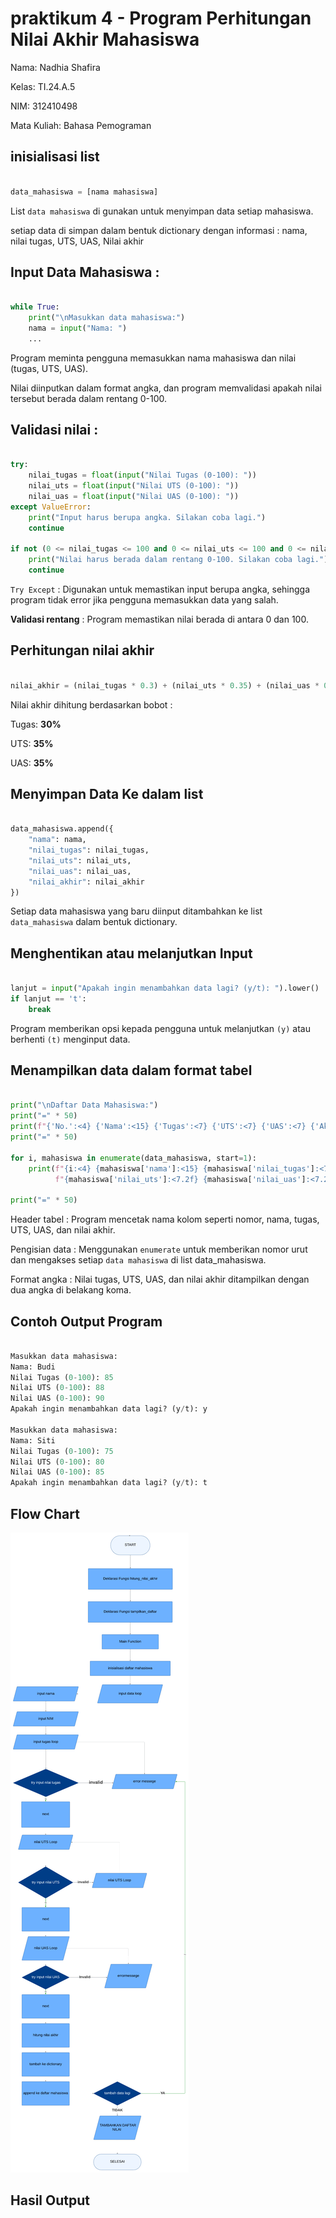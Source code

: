 # praktikum 4 - Program Perhitungan Nilai Akhir Mahasiswa

Nama: Nadhia Shafira

Kelas: TI.24.A.5

NIM: 312410498

Mata Kuliah: Bahasa Pemograman

## inisialisasi list  
```python

data_mahasiswa = [nama mahasiswa]
```
List `data mahasiswa` di gunakan untuk menyimpan data setiap mahasiswa.

setiap data di simpan dalam bentuk dictionary  dengan informasi : nama, nilai tugas, UTS, UAS, Nilai akhir 

## Input Data Mahasiswa :
```python

while True:
    print("\nMasukkan data mahasiswa:")
    nama = input("Nama: ")
    ...
```
Program meminta pengguna memasukkan nama mahasiswa dan nilai (tugas, UTS, UAS).

Nilai diinputkan dalam format angka, dan program memvalidasi apakah nilai tersebut berada dalam rentang 0-100.

## Validasi nilai :

```python

try:
    nilai_tugas = float(input("Nilai Tugas (0-100): "))
    nilai_uts = float(input("Nilai UTS (0-100): "))
    nilai_uas = float(input("Nilai UAS (0-100): "))
except ValueError:
    print("Input harus berupa angka. Silakan coba lagi.")
    continue

if not (0 <= nilai_tugas <= 100 and 0 <= nilai_uts <= 100 and 0 <= nilai_uas <= 100):
    print("Nilai harus berada dalam rentang 0-100. Silakan coba lagi.")
    continue

```
`Try Except` : Digunakan untuk memastikan input berupa angka, sehingga program tidak error jika pengguna memasukkan data yang salah.

**Validasi rentang** : Program memastikan nilai berada di antara 0 dan 100.

## Perhitungan nilai akhir 

```python

nilai_akhir = (nilai_tugas * 0.3) + (nilai_uts * 0.35) + (nilai_uas * 0.35)

```
Nilai akhir dihitung berdasarkan bobot :

Tugas: **30%**

UTS: **35%**

UAS: **35%**


## Menyimpan Data Ke dalam list 

```python

data_mahasiswa.append({
    "nama": nama,
    "nilai_tugas": nilai_tugas,
    "nilai_uts": nilai_uts,
    "nilai_uas": nilai_uas,
    "nilai_akhir": nilai_akhir
})

```
Setiap data mahasiswa yang baru diinput ditambahkan ke list `data_mahasiswa` dalam bentuk dictionary.

## Menghentikan atau melanjutkan Input 

```python

lanjut = input("Apakah ingin menambahkan data lagi? (y/t): ").lower()
if lanjut == 't':
    break
```
Program memberikan opsi kepada pengguna untuk melanjutkan `(y)` atau berhenti `(t)` menginput data.

## Menampilkan data dalam format tabel

```python

print("\nDaftar Data Mahasiswa:")
print("=" * 50)
print(f"{'No.':<4} {'Nama':<15} {'Tugas':<7} {'UTS':<7} {'UAS':<7} {'Akhir':<7}")
print("=" * 50)

for i, mahasiswa in enumerate(data_mahasiswa, start=1):
    print(f"{i:<4} {mahasiswa['nama']:<15} {mahasiswa['nilai_tugas']:<7.2f} "
          f"{mahasiswa['nilai_uts']:<7.2f} {mahasiswa['nilai_uas']:<7.2f} {mahasiswa['nilai_akhir']:<7.2f}")

print("=" * 50)

```
Header tabel : Program mencetak nama kolom seperti nomor, nama, tugas, UTS, UAS, dan nilai akhir.

Pengisian data : Menggunakan `enumerate` untuk memberikan nomor urut dan mengakses setiap `data mahasiswa` di list data_mahasiswa.

Format angka : Nilai tugas, UTS, UAS, dan nilai akhir ditampilkan dengan dua angka di belakang koma.

## Contoh Output Program 

```python

Masukkan data mahasiswa:
Nama: Budi
Nilai Tugas (0-100): 85
Nilai UTS (0-100): 88
Nilai UAS (0-100): 90
Apakah ingin menambahkan data lagi? (y/t): y

Masukkan data mahasiswa:
Nama: Siti
Nilai Tugas (0-100): 75
Nilai UTS (0-100): 80
Nilai UAS (0-100): 85
Apakah ingin menambahkan data lagi? (y/t): t

```
## Flow Chart 
![foto](https://github.com/NadhiaShafira/labpy004/blob/b992bc5b292c3705da46962af05307e967ef2ae1/Flowchart.png) 

## Hasil Output 
